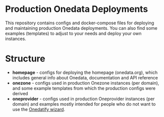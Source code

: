 # Production Onedata Deployments

This repository contains configs and docker-compose files for deploying and
maintaining production Onedata deployments. You can also find some examples 
(templates) to adjust to your needs and deploy your own instances.


# Structure

* **homepage** - configs for deploying the homepage (onedata.org), 
                 which includes general info about Onedata, documentation and 
                 API reference
* **onezone** - configs used in production Onezone instances (per domain), 
                and some example templates from which the production configs 
                were derived
* **oneprovider** - configs used in production Oneprovider instances 
                    (per domain) and examples mostly intended for people who
                    do not want to use the [Onedatify wizard][].
                    
                    
[Onedatify wizard]: https://onedata.org/#/home/documentation/doc/administering_onedata/oneprovider_tutorial[onedatify-based-setup].html